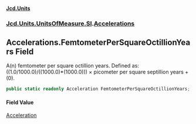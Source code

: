 #### [Jcd.Units](index.md 'index')
### [Jcd.Units.UnitsOfMeasure.SI](Jcd.Units.UnitsOfMeasure.SI.md 'Jcd.Units.UnitsOfMeasure.SI').[Accelerations](Accelerations.md 'Jcd.Units.UnitsOfMeasure.SI.Accelerations')

## Accelerations.FemtometerPerSquareOctillionYears Field

A(n) femtometer per square octillion years. Defined as: ((1.0/1000.0)/((1000.0)*(1000.0))) × picometer per square septillion years + (0).

```csharp
public static readonly Acceleration FemtometerPerSquareOctillionYears;
```

#### Field Value
[Acceleration](Acceleration.md 'Jcd.Units.UnitTypes.Acceleration')